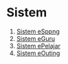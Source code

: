 # Sistem

1. [Sistem eSppng](http://psalak.mrsm.edu.my/esppng-redirect.asp)
2. [Sistem eGuru](http://psalak.mrsm.edu.my/eguru-redirect.asp)
3. [Sistem ePelajar](http://psalak.mrsm.edu.my/epelajar-redirect.asp)
4. [Sistem eOuting](https://mrsm.awfatech.com/pasirsalak/)